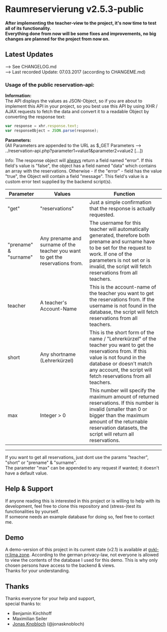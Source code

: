 # Raumreservierung v2.5.3-public
<b>After implementing the teacher-view to the project, it's now time to test all of its functionality.
<br>
Everything done from now will be some fixes and improvements, no big changes are planned for the project from now on.</b>

## Latest Updates

--> See CHANGELOG.md<br>
--> Last recorded Update: 07.03.2017 (according to CHANGEME.md)

### Usage of the public reservation-api:
**Information:**
<br>
The API displays the values as JSON-Object, so
if you are about to implement this API in your project,
so you best use this API by using XHR / AJAX requests to 
fetch the data and convert it to a readable Object by converting
the response text:

```JavaScript
var response = xhr.response.text;
var responseObject = JSON.parse(response);
```

**Parameters:**
<br>
(All Parameters are appended to the URL as $_GET Parameters --> 
../reservation-api.php?parameter1=value1&amp;parameter2=value2 \[...\])


Info: The response object will <u>always</u> return a field named "error".
If this field's value is "false", the object has a field named 
"data" which contains an array with the reservations. Otherwise - if the
"error" - field has the value "true", the Object will contain a field "message".
This field's value is a custom error text supplied by the backend script(s).


<table>
<thead>
<tr>
<th>Parameter</th>
<th>Values</th>
<th>Function</th>
</tr>
</thead>
<tbody>
<tr>
<td>"get"</td>
<td>"reservations"</td>
<td>Just a simple confirmation that the response is actually requested.</td>
</tr>
<tr>
<td>"prename" &amp; "surname"</td>
<td>Any prename and surname of the teacher you want to get the
reservations from.</td>
<td>The username for this teacher will automatically 
generated, therefore both prename and surname have to be set for the 
request to work. If one of the parameters is not set or is invalid, 
the script will fetch reservations from all teachers.</td>
</tr>
<tr>
<td>teacher</td>
<td>A teacher's Account-Name</td>
<td>This is the account-name of the teacher you want to get 
the reservations from. If the username is not found in the 
database, the script will fetch reservations from all teachers.</td>
</tr>
<tr>
<td>short</td>
<td>Any shortname (Lehrerkürzel)</td>
<td>This is the short form of the name / "Lehrerkürzel" of the 
teacher you want to get the reservations from. If this value
is not found in the database or doesn't match any account, the
script will fetch reservations from all teachers.</td>
</tr>
<tr>
<td>max</td>
<td>Integer > 0</td>
<td>This number will specify the maximum amount of returned
reservations. If this number is invalid (smaller than 0 or 
bigger than the maximum amount of the returnable reservation
datasets, the script will return all reservations.</td>
</tr>
</tbody>
</table>

---

If you want to get all reservations, just dont use the params
"teacher", "short" or "prename" &amp; "surname".
<br>
The parameter "max" can be appended to any request if wanted; it doesn't
have a default value.

## Help &amp; Support
If anyone reading this is interested in this project or is willing to help with its development, feel free to clone this repository and (stress-)test its functionalities by yourself.
<br>
If someone needs an example database for doing so, feel free to contact me.

## Demo
A demo-version of this project in its current state (v2.1) is available at [gykl-rr.lima.zone](https://gykl-rr.lima.zone).
According to the german privacy-law, not everyone is allowed to view the contents of the database I used for this demo. This is why only chosen persons have access to the backend & views.
<br>Thanks for your understanding.

## Thanks
Thanks everyone for your help and support,
<br>
special thanks to:
- Benjamin Kirchhoff
- Maximilian Seiler
- [Jonas Knobloch](https://github.com/jonasknobloch) (@jonasknobloch)